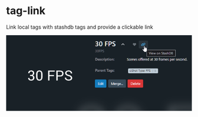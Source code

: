 # tag-link

Link local tags with stashdb tags and provide a clickable link

![tag-link](../../docs/tag-link.png)
